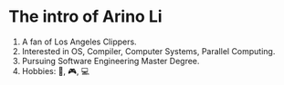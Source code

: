 # The intro of Arino Li

1. A fan of Los Angeles Clippers.
2. Interested in OS, Compiler, Computer Systems, Parallel Computing.
3. Pursuing Software Engineering Master Degree.
4. Hobbies: :basketball:, :video_game:, :computer:
